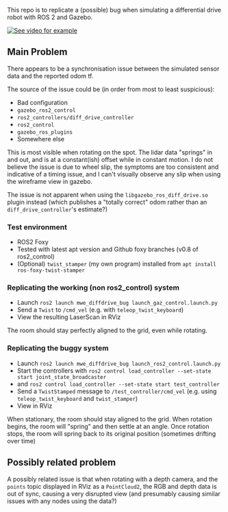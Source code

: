 This repo is to replicate a (possible) bug when simulating a differential drive robot with ROS 2 and Gazebo.


[![See video for example](https://img.youtube.com/vi/D3tFcviQr_k/0.jpg)](https://youtu.be/D3tFcviQr_k)



## Main Problem

There appears to be a synchronisation issue between the simulated sensor data and the reported odom tf.

The source of the issue could be (in order from most to least suspicious):
- Bad configuration
- `gazebo_ros2_control`
- `ros2_controllers/diff_drive_controller`
- `ros2_control`
- `gazebo_ros_plugins`
- Somewhere else

This is most visible when rotating on the spot. The lidar data "springs" in and out, and is at a constant(ish) offset while in constant motion. I do not believe the issue is due to wheel slip, the symptoms are too consistent and indicative of a timing issue, and I can't visually observe any slip when using the wireframe view in gazebo.

The issue is not apparent when using the `libgazebo_ros_diff_drive.so` plugin instead (which publishes a "totally correct" odom rather than an `diff_drive_controller`'s estimate?)


### Test environment
- ROS2 Foxy
- Tested with latest apt version and Github foxy branches (v0.8 of ros2_control)
- (Optional) `twist_stamper` (my own program) installed from `apt install ros-foxy-twist-stamper`


### Replicating the working (non ros2_control) system

- Launch `ros2 launch mwe_diffdrive_bug launch_gaz_control.launch.py`
- Send a `Twist` to `/cmd_vel` (e.g. with `teleop_twist_keyboard`)
- View the resulting LaserScan in RViz 

The room should stay perfectly aligned to the grid, even while rotating.


### Replicating the buggy system

- Launch `ros2 launch mwe_diffdrive_bug launch_ros2_control.launch.py`
- Start the controllers with `ros2 control load_controller --set-state start joint_state_broadcaster`
- and `ros2 control load_controller --set-state start test_controller`
- Send a `TwistStamped` message to `/test_controller/cmd_vel` (e.g. using `teleop_twist_keyboard` and `twist_stamper`)
- View in RViz


When stationary, the room should stay aligned to the grid. When rotation begins, the room will "spring" and then settle at an angle. Once rotation stops, the room will spring back to its original position (sometimes drifting over time)



## Possibly related problem

A possibly related issue is that when rotating with a depth camera, and the `points` topic displayed in RViz as a `PointCloud2`, the RGB and depth data is out of sync, causing a very disrupted view (and presumably causing similar issues with any nodes using the data?)